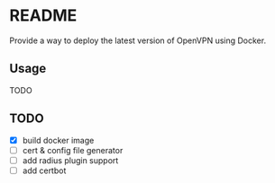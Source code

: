 # README

Provide a way to deploy the latest version of OpenVPN using Docker.

## Usage

TODO

## TODO

* [x] build docker image
* [ ] cert & config file generator
* [ ] add radius plugin support
* [ ] add certbot
